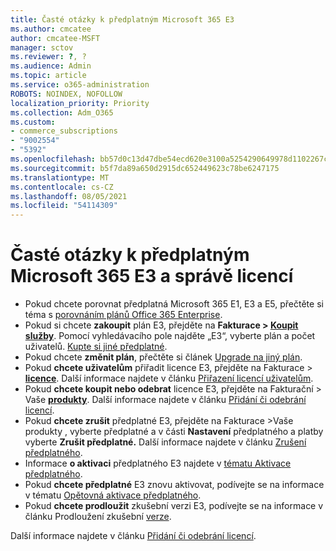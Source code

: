 ```yaml
---
title: Časté otázky k předplatným Microsoft 365 E3
ms.author: cmcatee
author: cmcatee-MSFT
manager: sctov
ms.reviewer: ?, ?
ms.audience: Admin
ms.topic: article
ms.service: o365-administration
ROBOTS: NOINDEX, NOFOLLOW
localization_priority: Priority
ms.collection: Adm_O365
ms.custom:
- commerce_subscriptions
- "9002554"
- "5392"
ms.openlocfilehash: bb57d0c13d47dbe54ecd620e3100a5254290649978d1102267cac04414337b59
ms.sourcegitcommit: b5f7da89a650d2915dc652449623c78be6247175
ms.translationtype: MT
ms.contentlocale: cs-CZ
ms.lasthandoff: 08/05/2021
ms.locfileid: "54114309"
---
```

# <a name="microsoft-365-e3-subscription-and-license-management-faq"></a>Časté otázky k předplatným Microsoft 365 E3 a správě licencí

- Pokud chcete porovnat předplatná Microsoft 365 E1, E3 a E5, přečtěte si téma s [porovnáním plánů Office 365 Enterprise](https://www.microsoft.com/microsoft-365/business/compare-more-office-365-for-business-plans).
- Pokud si chcete **zakoupit** plán E3, přejděte na **Fakturace > [Koupit služby](https://go.microsoft.com/fwlink/p/?linkid=868433)**. Pomocí vyhledávacího pole najděte „E3“, vyberte plán a počet uživatelů. [Kupte si jiné předplatné](https://docs.microsoft.com/microsoft-365/commerce/try-or-buy-microsoft-365#buy-a-different-subscription).
- Pokud chcete **změnit plán**, přečtěte si článek [Upgrade na jiný plán](https://docs.microsoft.com/microsoft-365/commerce/subscriptions/upgrade-to-different-plan).
- Pokud **chcete uživatelům** přiřadit licence E3, přejděte na Fakturace > **[licence](https://go.microsoft.com/fwlink/p/?linkid=842264)**. Další informace najdete v článku [Přiřazení licencí uživatelům](https://docs.microsoft.com/microsoft-365/admin/manage/assign-licenses-to-users).
- Pokud **chcete koupit nebo odebrat** licence E3, přejděte na Fakturační > Vaše **[produkty](https://go.microsoft.com/fwlink/p/?linkid=842054)**. Další informace najdete v článku [Přidání či odebrání licencí](https://docs.microsoft.com/microsoft-365/commerce/licenses/buy-licenses).
- Pokud **chcete zrušit** předplatné E3, přejděte na Fakturace >Vaše produkty , vyberte předplatné a v části **Nastavení** předplatného a platby vyberte **Zrušit předplatné.** **[](https://go.microsoft.com/fwlink/p/?linkid=842054)** Další informace najdete v článku [Zrušení předplatného](https://docs.microsoft.com/microsoft-365/commerce/subscriptions/cancel-your-subscription).
- Informace **o aktivaci** předplatného E3 najdete v [tématu Aktivace předplatného](https://docs.microsoft.com/alchemyinsights/activate-your-office-365-subscription).
- Pokud **chcete předplatné** E3 znovu aktivovat, podívejte se na informace v tématu [Opětovná aktivace předplatného](https://docs.microsoft.com/alchemyinsights/reactivate-your-subscription).
- Pokud **chcete prodloužit** zkušební verzi E3, podívejte se na informace v článku Prodloužení zkušební [verze](https://docs.microsoft.com/microsoft-365/commerce/extend-your-trial).

Další informace najdete v článku [Přidání či odebrání licencí](https://docs.microsoft.com/microsoft-365/commerce/licenses/buy-licenses).